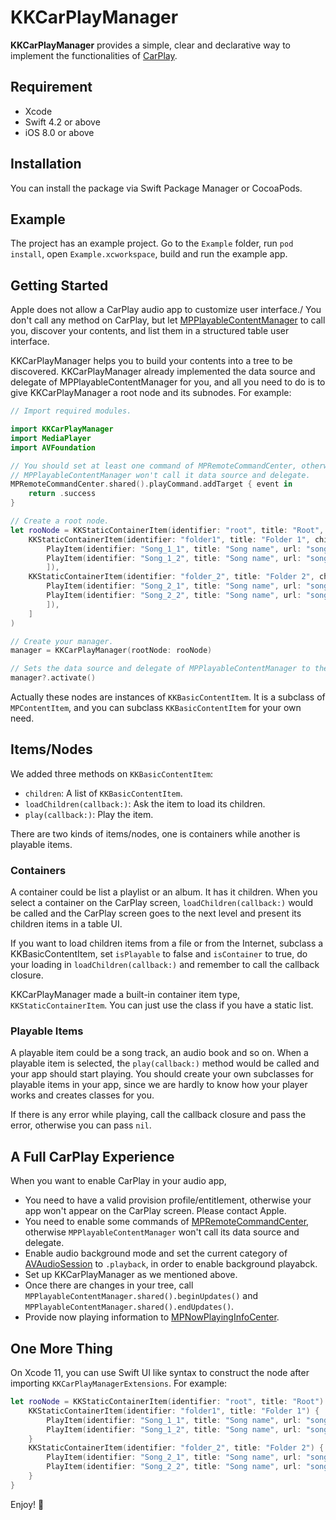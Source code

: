 # KKCarPlayManager

**KKCarPlayManager** provides a simple, clear and declarative way to implement
the functionalities of [CarPlay](https://www.apple.com/ios/carplay/).

## Requirement

- Xcode
- Swift 4.2 or above
- iOS 8.0 or above

## Installation

You can install the package via Swift Package Manager or CocoaPods.

## Example

The project has an example project. Go to the `Example` folder, run `pod install`,
open `Example.xcworkspace`, build and run the example app.

## Getting Started

Apple does not allow a CarPlay audio app to customize user interface./ You don't
call any method on CarPlay, but let
[MPPlayableContentManager](https://developer.apple.com/documentation/mediaplayer/mpplayablecontentmanager)
to call you, discover your contents, and list them in a structured table user
interface.

KKCarPlayManager helps you to build your contents into a tree to be discovered.
KKCarPlayManager already implemented the data source and delegate of
MPPlayableContentManager for you, and all you need to do is to give
KKCarPlayManager a root node and its subnodes. For example:

``` swift
// Import required modules.

import KKCarPlayManager
import MediaPlayer
import AVFoundation

// You should set at least one command of MPRemoteCommandCenter, otherwise
// MPPlayableContentManager won't call it data source and delegate.
MPRemoteCommandCenter.shared().playCommand.addTarget { event in
    return .success
}

// Create a root node.
let rooNode = KKStaticContainerItem(identifier: "root", title: "Root", children: [
    KKStaticContainerItem(identifier: "folder1", title: "Folder 1", children: [
        PlayItem(identifier: "Song_1_1", title: "Song name", url: "song URL..."),
        PlayItem(identifier: "Song_1_2", title: "Song name", url: "song URL..."),
        ]),
    KKStaticContainerItem(identifier: "folder_2", title: "Folder 2", children: [
        PlayItem(identifier: "Song_2_1", title: "Song name", url: "song URL..."),
        PlayItem(identifier: "Song_2_2", title: "Song name", url: "song URL...")
        ]),
    ]
)

// Create your manager.
manager = KKCarPlayManager(rootNode: rooNode)

// Sets the data source and delegate of MPPlayableContentManager to the manager.
manager?.activate()
```

Actually these nodes are  instances of `KKBasicContentItem`. It is a subclass of
`MPContentItem`, and you can subclass `KKBasicContentItem` for your own need.

## Items/Nodes

We added three methods on `KKBasicContentItem`:

- `children`: A list of `KKBasicContentItem`.
- `loadChildren(callback:)`: Ask the item to load its children.
- `play(callback:)`: Play the item.

There are two kinds of items/nodes, one is containers while another is playable
items.

### Containers

A container could be list a playlist or an album. It has it children. When you
select a container on the CarPlay screen, `loadChildren(callback:)` would be
called and the CarPlay screen goes to the next level and present its children
items in a table UI.

If you want to load children items from a file or from the Internet, subclass a
KKBasicContentItem, set `isPlayable` to false and `isContainer` to true, do your
loading in `loadChildren(callback:)` and remember to call the callback closure.

KKCarPlayManager made a built-in container item type, `KKStaticContainerItem`. You
can just use the class if you have a static list.

### Playable Items

A playable item could be a song track, an audio book and so on. When a playable
item is selected, the `play(callback:)` method would be called and your app
should start playing. You should create your own subclasses for playable items
in your app, since we are hardly to know how your player works and creates
classes for you.

If there is any error while playing, call the callback closure and pass the
error, otherwise you can pass `nil`.

## A Full CarPlay Experience

When you want to enable CarPlay in your audio app,

- You need to have a valid provision profile/entitlement, otherwise your app
  won't appear on the CarPlay screen. Please contact Apple.
- You need to enable some commands of [MPRemoteCommandCenter](https://developer.apple.com/documentation/mediaplayer/mpnowplayinginfocenter), otherwise
  `MPPlayableContentManager` won't call its data source and delegate.
- Enable audio background mode and set the current category of [AVAudioSession](https://developer.apple.com/documentation/avfoundation/avaudiosession)
  to `.playback`, in order to enable background playabck.
- Set up KKCarPlayManager as we mentioned above.
- Once there are changes in your tree, call `MPPlayableContentManager.shared().beginUpdates()` and
  `MPPlayableContentManager.shared().endUpdates()`.
- Provide now playing information to [MPNowPlayingInfoCenter](https://developer.apple.com/documentation/mediaplayer/mpnowplayinginfocenter).

## One More Thing

On Xcode 11, you can use Swift UI like syntax to construct the node after
importing `KKCarPlayManagerExtensions`. For example:

``` swift
let rooNode = KKStaticContainerItem(identifier: "root", title: "Root") {
    KKStaticContainerItem(identifier: "folder1", title: "Folder 1") {
        PlayItem(identifier: "Song_1_1", title: "Song name", url: "song URL...")
        PlayItem(identifier: "Song_1_2", title: "Song name", url: "song URL...")
    }
    KKStaticContainerItem(identifier: "folder_2", title: "Folder 2") {
        PlayItem(identifier: "Song_2_1", title: "Song name", url: "song URL...")
        PlayItem(identifier: "Song_2_2", title: "Song name", url: "song URL...")
    }
}
```

Enjoy! 🚗
